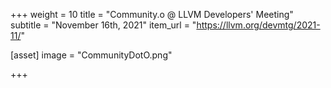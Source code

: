 +++
weight = 10
title = "Community.o @ LLVM Developers' Meeting"
subtitle = "November 16th, 2021"
item_url = "https://llvm.org/devmtg/2021-11/"

[asset]
  image = "CommunityDotO.png"

+++
